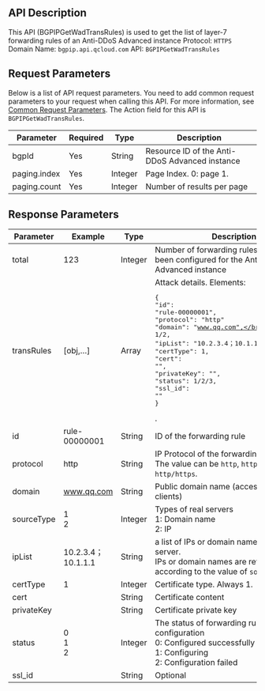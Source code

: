 ## API Description
This API (BGPIPGetWadTransRules) is used to get the list of layer-7 forwarding rules of an Anti-DDoS Advanced instance
Protocol: `HTTPS`
Domain Name: `bgpip.api.qcloud.com`
API: `BGPIPGetWadTransRules`

## Request Parameters
Below is a list of API request parameters. You need to add common request parameters to your request when calling this API. For more information, see [Common Request Parameters](https://intl.cloud.tencent.com/document/product/297/7291). The Action field for this API is `BGPIPGetWadTransRules`.

| Parameter | Required | Type | Description |
|---------|---------|---------|---------|
| bgpId | Yes | String | Resource ID of the Anti-DDoS Advanced instance |
| paging.index | Yes | Integer | Page Index. 0: page 1. |
| paging.count | Yes | Integer | Number of results per page |

## Response Parameters
| Parameter | Example | Type | Description |
|---------|---------|---------|---------|
| total | 123 | Integer | Number of forwarding rules that have been configured for the Anti-DDoS Advanced instance |
| transRules | [obj,…] | Array | Attack details. Elements: <pre>{</br>"id": "rule-00000001",</br>"protocol": "http" </br>"domain": "www.qq.com",</br>"sourceType": 1/2,</br>"ipList": "10.2.3.4；10.1.1.1",</br>"certType": 1,</br>"cert": "",</br>"privateKey": "",</br>"status": 1/2/3,</br>"ssl_id": ""</br>}</pre>. |
| id | rule-00000001 | String | ID of the forwarding rule |
| protocol | http | String | IP Protocol of the forwarding rule</br>The value can be `http`, `https` or `http/https`. |
| domain | www.qq.com | String | Public domain name  (accessible to the clients) |
| sourceType | 1</br>2 | Integer | Types of real servers</br>1: Domain name</br>2: IP |
| ipList | 10.2.3.4；10.1.1.1 | String |a list of IPs or domain names of the real server.</br>IPs or domain names are returned according to the value of `sourceType`.</br> |
| certType | 1 | Integer | Certificate type. Always 1. |
| cert |  | String | Certificate content |
| privateKey |  | String | Certificate private key |
| status | 0</br>1</br>2 | Integer | The status of forwarding rule configuration</br>0: Configured successfully</br>1: Configuring</br>2: Configuration failed |
| ssl_id |  | String | Optional |

